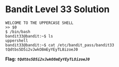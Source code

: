 # Bandit Level 33 Solution


```
WELCOME TO THE UPPERCASE SHELL
>> $0
$ /bin/bash
bandit33@bandit:~$ ls
uppershell
bandit33@bandit:~$ cat /etc/bandit_pass/bandit33
tQdtbs5D5i2vJwkO8mEyYEyTL8izoeJ0
```

**Flag:** ***`tQdtbs5D5i2vJwkO8mEyYEyTL8izoeJ0`*** 

